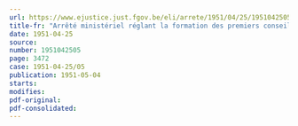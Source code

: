 ```yaml
---
url: https://www.ejustice.just.fgov.be/eli/arrete/1951/04/25/1951042505/justel
title-fr: "Arrêté ministériel réglant la formation des premiers conseils régionaux de l'Ordre des médecins vétérinaires."
date: 1951-04-25
source:
number: 1951042505
page: 3472
case: 1951-04-25/05
publication: 1951-05-04
starts:
modifies:
pdf-original:
pdf-consolidated:
---
```


